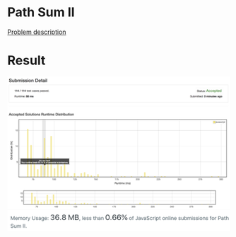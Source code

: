 # Path Sum II

[Problem description](https://leetcode.com/problems/path-sum-ii/description)

# Result

![result_runtime](result_runtime.png)
![result_space](result_space.png)
